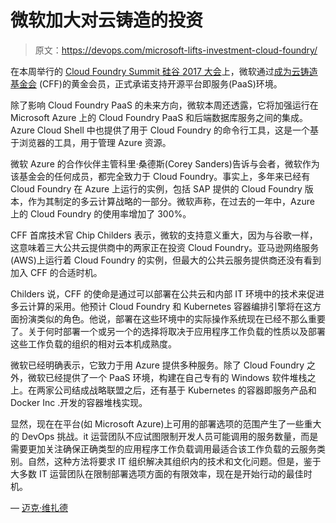 # 微软加大对云铸造的投资

> 原文：<https://devops.com/microsoft-lifts-investment-cloud-foundry/>

在本周举行的 [Cloud Foundry Summit 硅谷 2017 大会](https://www.cloudfoundry.org/event/summit-silicon-valley-2017/)上，微软通过[成为云铸造基金会](https://www.cloudfoundry.org/cloud-foundry-foundation-announces-microsoft-joins-gold-member/) (CFF)的黄金会员，正式承诺支持开源平台即服务(PaaS)环境。

除了影响 Cloud Foundry PaaS 的未来方向，微软本周还透露，它将加强运行在 Microsoft Azure 上的 Cloud Foundry PaaS 和后端数据库服务之间的集成。Azure Cloud Shell 中也提供了用于 Cloud Foundry 的命令行工具，这是一个基于浏览器的工具，用于管理 Azure 资源。

微软 Azure 的合作伙伴主管科里·桑德斯(Corey Sanders)告诉与会者，微软作为该基金会的任何成员，都完全致力于 Cloud Foundry。事实上，多年来已经有 Cloud Foundry 在 Azure 上运行的实例，包括 SAP 提供的 Cloud Foundry 版本，作为其制定的多云计算战略的一部分。微软声称，在过去的一年中，Azure 上的 Cloud Foundry 的使用率增加了 300%。

CFF 首席技术官 Chip Childers 表示，微软的支持意义重大，因为与谷歌一样，这意味着三大公共云提供商中的两家正在投资 Cloud Foundry。亚马逊网络服务(AWS)上运行着 Cloud Foundry 的实例，但最大的公共云服务提供商还没有看到加入 CFF 的合适时机。

Childers 说，CFF 的使命是通过可以部署在公共云和内部 IT 环境中的技术来促进多云计算的采用。他预计 Cloud Foundry 和 Kubernetes 容器编排引擎将在这方面扮演类似的角色。他说，部署在这些环境中的实际操作系统现在已经不那么重要了。关于何时部署一个或另一个的选择将取决于应用程序工作负载的性质以及部署这些工作负载的组织的相对云本机成熟度。

微软已经明确表示，它致力于用 Azure 提供多种服务。除了 Cloud Foundry 之外，微软已经提供了一个 PaaS 环境，构建在自己专有的 Windows 软件堆栈之上。在两家公司结成战略联盟之后，还有基于 Kubernetes 的容器即服务产品和 Docker Inc .开发的容器堆栈实现。

显然，现在在平台(如 Microsoft Azure)上可用的部署选项的范围产生了一些重大的 DevOps 挑战。it 运营团队不应试图限制开发人员可能调用的服务数量，而是需要更加关注确保正确类型的应用程序工作负载调用最适合该工作负载的云服务类别。自然，这种方法将要求 IT 组织解决其组织内的技术和文化问题。但是，鉴于大多数 IT 运营团队在限制部署选项方面的有限效率，现在是开始行动的最佳时机。

— [迈克·维扎德](https://devops.com/author/mike-vizard/)